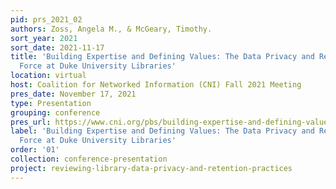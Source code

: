 ```yaml
---
pid: prs_2021_02
authors: Zoss, Angela M., & McGeary, Timothy.
sort_year: 2021
sort_date: 2021-11-17
title: 'Building Expertise and Defining Values: The Data Privacy and Retention Task
  Force at Duke University Libraries'
location: virtual
host: Coalition for Networked Information (CNI) Fall 2021 Meeting
pres_date: November 17, 2021
type: Presentation
grouping: conference
pres_url: https://www.cni.org/pbs/building-expertise-and-defining-values-the-data-privacy-and-retention-task-force-at-duke
label: 'Building Expertise and Defining Values: The Data Privacy and Retention Task
  Force at Duke University Libraries'
order: '01'
collection: conference-presentation
project: reviewing-library-data-privacy-and-retention-practices
---
```

